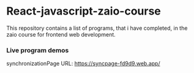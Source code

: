 # React-javascript-zaio-course

This repository contains a list of programs, that i have completed, in the zaio course for frontend web development. 

### Live program demos
synchronizationPage URL: https://syncpage-fd9d9.web.app/
